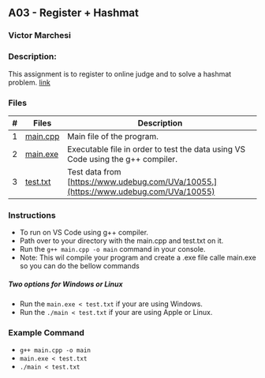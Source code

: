 ## A03 - Register + Hashmat
### Victor Marchesi
### Description:

This assignment is to register to online judge and to solve a hashmat problem. [link](https://github.com/rugbyprof/4883-Programming_Techniques/tree/master/Assignments/A03)

### Files

|   #   | Files    | Description                      |
| :---: | -------- | -------------------------------- |
|  1  | [main.cpp](./main.cpp) | Main file of the program. |
|  2  | [main.exe](./main.exe) | Executable file in order to test the data using VS Code using the g++ compiler.|
|  3  | [test.txt](./test.txt) | Test data from [https://www.udebug.com/UVa/10055.](https://www.udebug.com/UVa/10055) |


### Instructions

- To run on VS Code using g++ compiler.
- Path over to your directory with the main.cpp and test.txt on it.
- Run the `g++ main.cpp -o main` command in your console.
- Note: This wil compile your program and create a .exe file calle main.exe so you can do the bellow commands

##### Two options for Windows or Linux
- Run the `main.exe < test.txt` if your are using Windows.
- Run the `./main < test.txt` if your are using Apple or Linux.


### Example Command

- `g++ main.cpp -o main`
- `main.exe < test.txt`
- `./main < test.txt`